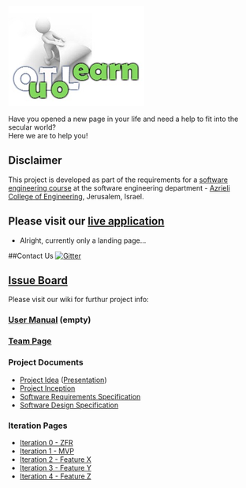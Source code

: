 
![project logo (this one is taken from basecamp)](https://github.com/katiapr/YotzimLilmod/blob/master/Untitled.jpg)

Have you opened a new page in your life and need a help to fit into the secular world?
<br/>
Here we are to help you!

## Disclaimer
This project is developed as part of the requirements for a [software engineering course](https://github.com/jce-il/se-class/wiki) at the software engineering department - [Azrieli College of Engineering](http://www.jce.ac.il/), Jerusalem, Israel.




## Please visit our [live application](http://katiaprapp.azurewebsites.net/#/user/katiapr)
- Alright, currently only a landing page...


##Contact Us
[![Gitter](https://badges.gitter.im/katiapr/YotzimLilmod.svg)](https://gitter.im/katiapr/YotzimLilmod?utm_source=badge&utm_medium=badge&utm_campaign=pr-badge&utm_content=body_badge)

## [Issue Board](https://huboard.com/robi-y/seproject-team-template#/)

Please visit our wiki for furthur project info: 

### [User Manual](../../wiki/user-manual) (empty)

### [Team Page](../../wiki/team)

### Project Documents
- [Project Idea](docs/idea.pdf) ([Presentation](docs/idea-slides.pdf))
- [Project Inception](../../wiki/inception)
- [Software Requirements Specification](../../wiki/srs)
- [Software Design Specification](../../wiki/sds)

### Iteration Pages
- [Iteration 0 - ZFR](../../wiki/iter0-zfr)
- [Iteration 1 - MVP]()
- [Iteration 2 - Feature X]()
- [Iteration 3 - Feature Y]()
- [Iteration 4 - Feature Z]()



